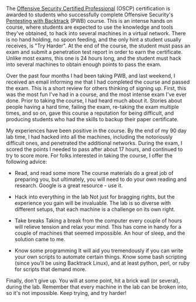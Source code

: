 

The [Offensive Security Certified Professional](http://www.offensive-security.com/information-security-certifications/oscp-offensive-security-certified-professional/) (OSCP) certification is awarded to students who successfully complete Offensive Security's [Pentesting with Backtrack](http://www.offensive-security.com/information-security-training/penetration-testing-with-backtrack/) (PWB) course. This is an intense hands on course, where students are expected to use the knowledge and tools they've obtained, to hack into several machines in a virtual network. There is no hand holding, no spoon feeding, and the only hint a student usually receives, is "Try Harder". At the end of the course, the student must pass an exam and submit a penetration test report in order to earn the certificate. Unlike most exams, this one is 24 hours long, and the student must hack into several machines to obtain enough points to pass the exam.

<!--more-->

Over the past four months I had been taking PWB, and last weekend, I received an email informing me that I had completed the course and passed the exam. This is a short review for others thinking of signing up. First, this was the most fun I've had in a course, and the most intense exam I've ever done. Prior to taking the course, I had heard much about it. Stories about people having a hard time, failing the exam, re-taking the exam multiple times, and so on, gave this course a reputation for being difficult, and producing students who had the skills to backup their paper certificate.

My experiences have been positive in the course. By the end of my 90 day lab time, I had hacked into all the machines, including the notoriously difficult ones, and penetrated the additional networks. During the exam, I scored the points I needed to pass after about 17 hours, and continued to try to score more. For folks interested in taking the course, I offer the following advice:

* Read, and read some more
The course materials do a great job of preparing you, but ultimately, you will need to do your own reading and research. Google is a great resource - use it.

* Hack into everything in the lab
Not just for bragging rights, but the experience you gain will be invaluable. The lab is so diverse with different setups, that each machine is a challenge on its own right.

* Take breaks
Taking a break from the computer every couple of hours will relieve tension and relax your mind. This has come in handy for a couple of machines that seemed impossible. An hour of sleep, and the solution came to me.

* Know some programming
It will aid you tremendously if you can write your own scripts to automate certain things. Know some bash scripting (since you'll be using Backtrack Linux), and at least python, perl, or ruby for scripts that demand more.

Finally, don't give up. You will at some point, hit a brick wall (or several), during the lab. Remember that every machine in the lab can be broken into, so it's not impossible. Keep trying, and try harder!

